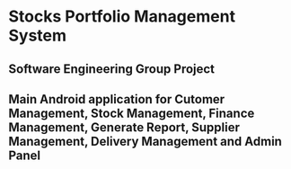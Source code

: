 # Stocks Portfolio Management System

## Software Engineering Group Project

## Main Android application for Cutomer Management, Stock Management, Finance Management, Generate Report, Supplier Management, Delivery Management and Admin Panel
